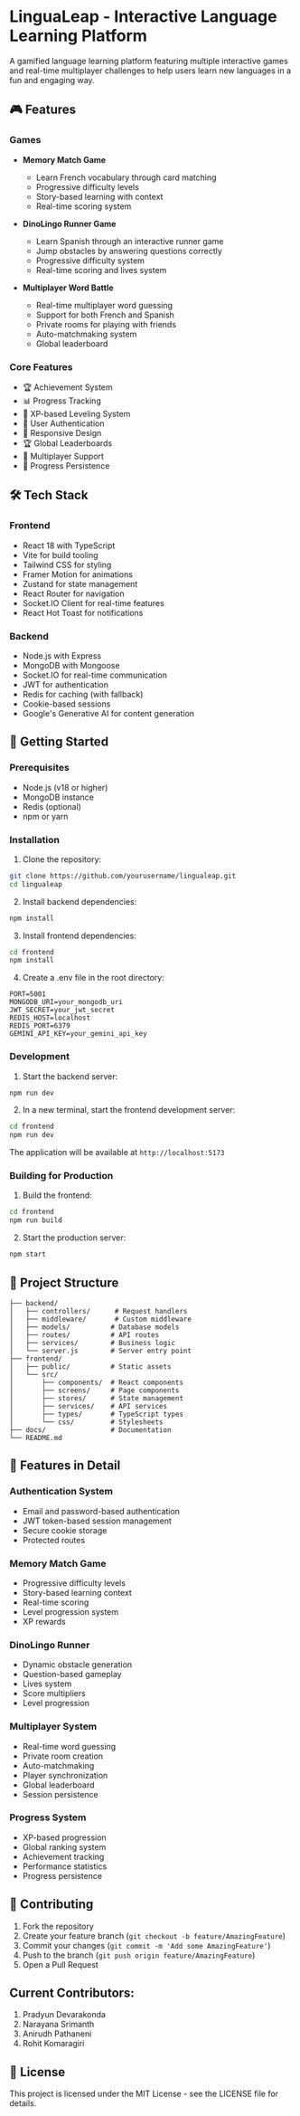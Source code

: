 # LinguaLeap - Interactive Language Learning Platform

A gamified language learning platform featuring multiple interactive games and real-time multiplayer challenges to help users learn new languages in a fun and engaging way.

## 🎮 Features

### Games
- **Memory Match Game**
  - Learn French vocabulary through card matching
  - Progressive difficulty levels
  - Story-based learning with context
  - Real-time scoring system

- **DinoLingo Runner Game**
  - Learn Spanish through an interactive runner game
  - Jump obstacles by answering questions correctly
  - Progressive difficulty system
  - Real-time scoring and lives system

- **Multiplayer Word Battle**
  - Real-time multiplayer word guessing
  - Support for both French and Spanish
  - Private rooms for playing with friends
  - Auto-matchmaking system
  - Global leaderboard

### Core Features
- 🏆 Achievement System
- 📊 Progress Tracking
- 🌟 XP-based Leveling System
- 👥 User Authentication
- 📱 Responsive Design
- 🏆 Global Leaderboards
- 🤝 Multiplayer Support
- 💾 Progress Persistence

## 🛠 Tech Stack

### Frontend
- React 18 with TypeScript
- Vite for build tooling
- Tailwind CSS for styling
- Framer Motion for animations
- Zustand for state management
- React Router for navigation
- Socket.IO Client for real-time features
- React Hot Toast for notifications

### Backend
- Node.js with Express
- MongoDB with Mongoose
- Socket.IO for real-time communication
- JWT for authentication
- Redis for caching (with fallback)
- Cookie-based sessions
- Google's Generative AI for content generation

## 🚀 Getting Started

### Prerequisites
- Node.js (v18 or higher)
- MongoDB instance
- Redis (optional)
- npm or yarn

### Installation

1. Clone the repository:
```bash
git clone https://github.com/yourusername/lingualeap.git
cd lingualeap
```

2. Install backend dependencies:
```bash
npm install
```

3. Install frontend dependencies:
```bash
cd frontend
npm install
```

4. Create a .env file in the root directory:
```env
PORT=5001
MONGODB_URI=your_mongodb_uri
JWT_SECRET=your_jwt_secret
REDIS_HOST=localhost
REDIS_PORT=6379
GEMINI_API_KEY=your_gemini_api_key
```

### Development

1. Start the backend server:
```bash
npm run dev
```

2. In a new terminal, start the frontend development server:
```bash
cd frontend
npm run dev
```

The application will be available at `http://localhost:5173`

### Building for Production

1. Build the frontend:
```bash
cd frontend
npm run build
```

2. Start the production server:
```bash
npm start
```

## 📁 Project Structure

```
├── backend/
│   ├── controllers/      # Request handlers
│   ├── middleware/       # Custom middleware
│   ├── models/          # Database models
│   ├── routes/          # API routes
│   ├── services/        # Business logic
│   └── server.js        # Server entry point
├── frontend/
│   ├── public/          # Static assets
│   └── src/
│       ├── components/  # React components
│       ├── screens/     # Page components
│       ├── stores/      # State management
│       ├── services/    # API services
│       ├── types/       # TypeScript types
│       └── css/         # Stylesheets
├── docs/                # Documentation
└── README.md
```

## 🎯 Features in Detail

### Authentication System
- Email and password-based authentication
- JWT token-based session management
- Secure cookie storage
- Protected routes

### Memory Match Game
- Progressive difficulty levels
- Story-based learning context
- Real-time scoring
- Level progression system
- XP rewards

### DinoLingo Runner
- Dynamic obstacle generation
- Question-based gameplay
- Lives system
- Score multipliers
- Level progression

### Multiplayer System
- Real-time word guessing
- Private room creation
- Auto-matchmaking
- Player synchronization
- Global leaderboard
- Session persistence

### Progress System
- XP-based progression
- Global ranking system
- Achievement tracking
- Performance statistics
- Progress persistence

## 🤝 Contributing

1. Fork the repository
2. Create your feature branch (`git checkout -b feature/AmazingFeature`)
3. Commit your changes (`git commit -m 'Add some AmazingFeature'`)
4. Push to the branch (`git push origin feature/AmazingFeature`)
5. Open a Pull Request

## Current Contributors:
1. Pradyun Devarakonda
2. Narayana Srimanth
3. Anirudh Pathaneni
4. Rohit Komaragiri
## 📝 License

This project is licensed under the MIT License - see the LICENSE file for details.
